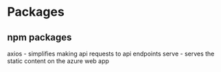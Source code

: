 # Packages

## npm packages
axios - simplifies making api requests to api endpoints
serve - serves the static content on the azure web app